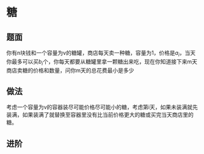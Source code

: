 # 糖

## 题面

你有n块钱和一个容量为v的糖罐，商店每天卖一种糖，容量为1，价格是$a_i$，当天你最多可以买$b_i$个，你每天都要从糖罐里拿一颗糖出来吃，现在你知道接下来m天商店卖糖的价格和数量，问你m天的总花费最小是多少

## 做法

考虑一个容量为v的容器装尽可能价格尽可能小的糖，考虑第i天，如果未装满就先装满，如果装满了就替换至容器里没有比当前价格更大的糖或买完当天商店里的糖。

## 进阶

